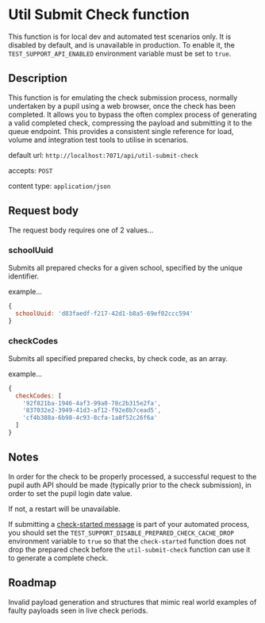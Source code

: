 # Util Submit Check function

This function is for local dev and automated test scenarios only.  It is disabled by default, and is unavailable in production.
To enable it, the `TEST_SUPPORT_API_ENABLED` environment variable must be set to `true`.

## Description

This function is for emulating the check submission process, normally undertaken by a pupil using a web browser, once the check has been completed.
It allows you to bypass the often complex process of generating a valid completed check, compressing the payload and submitting it to the queue endpoint.  This provides a consistent single reference for load, volume and integration test tools to utilise in scenarios.

default url: `http://localhost:7071/api/util-submit-check`

accepts: `POST`

content type: `application/json`

## Request body

The request body requires one of 2 values...

### schoolUuid

Submits all prepared checks for a given school, specified by the unique identifier.

example...

```javascript
{
  schoolUuid: 'd83faedf-f217-42d1-b8a5-69ef02ccc594'
}
```

### checkCodes

Submits all specified prepared checks, by check code, as an array.

example...

```javascript
{
  checkCodes: [
    '92f821ba-1946-4af3-99a0-78c2b315e2fa',
    '837032e2-3949-41d3-af12-f92e8b7cead5',
    'cf4b388a-6b98-4c93-8cfa-1a8f52c26f6a'
  ]
}
```

## Notes
In order for the check to be properly processed, a successful request to the pupil auth API should be made (typically prior to the check submission), in order to set the pupil login date value.

If not, a restart will be unavailable.

If submitting a [check-started message](../messaging/message-schemas.md) is part of your automated process, you should set the `TEST_SUPPORT_DISABLE_PREPARED_CHECK_CACHE_DROP` environment variable to `true` so that the `check-started` function does not drop the prepared check before the `util-submit-check` function can use it to generate a complete check.


## Roadmap
Invalid payload generation and structures that mimic real world examples of faulty payloads seen in live check periods.
